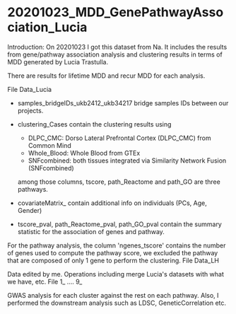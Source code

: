 # 20201023_MDD_GenePathwayAssociation_Lucia

Introduction: On 20201023 I got this dataset from Na. It includes the results from gene/pathway association analysis and clustering results in terms of MDD generated by Lucia Trastulla.

There are results for lifetime MDD and recur MDD for each analysis.

File Data_Lucia

- samples_bridgeIDs_ukb2412_ukb34217 bridge samples IDs between our projects.


- clustering_Cases contain the clustering results using
    - DLPC_CMC: Dorso Lateral Prefrontal Cortex (DLPC_CMC) from Common Mind
    - Whole_Blood: Whole Blood from GTEx
    - SNFcombined: both tissues integrated via Similarity Network Fusion (SNFcombined)

    among those columns, tscore, path_Reactome and path_GO are three pathways.


- covariateMatrix_ contain additional info on individuals (PCs, Age, Gender)


- tscore_pval, path_Reactome_pval, path_GO_pval contain the summary statistic for the association of genes and pathway. 

For the pathway analysis, the column 'ngenes_tscore' contains the number of genes used to compute the pathway score, we excluded the pathway that are composed of only 1 gene to perform the clustering.
File Data_LH

Data edited by me. Operations including merge Lucia's datasets with what we have, etc.
File 1_ .... 9_

GWAS analysis for each cluster against the rest on each pathway.
Also, I performed the downstream analysis such as LDSC, GeneticCorrelation etc.
